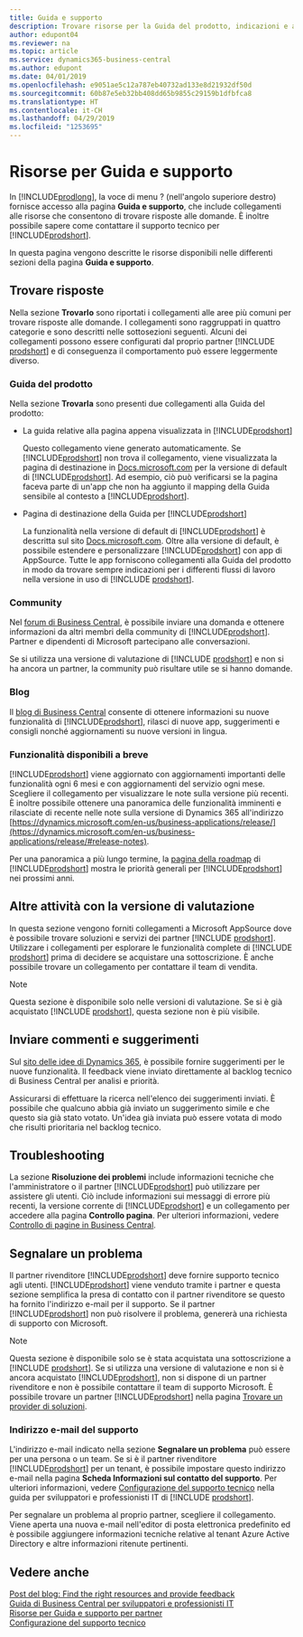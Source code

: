 ```yaml
---
title: Guida e supporto
description: Trovare risorse per la Guida del prodotto, indicazioni e assistenza nonché informazioni su come ottenere supporto tecnico per Business Central.
author: edupont04
ms.reviewer: na
ms.topic: article
ms.service: dynamics365-business-central
ms.author: edupont
ms.date: 04/01/2019
ms.openlocfilehash: e9051ae5c12a787eb40732ad133e8d21932df50d
ms.sourcegitcommit: 60b87e5eb32bb408dd65b9855c29159b1dfbfca8
ms.translationtype: HT
ms.contentlocale: it-CH
ms.lasthandoff: 04/29/2019
ms.locfileid: "1253695"
---
```

# <a name="resources-for-help-and-support"></a>Risorse per Guida e supporto

In [!INCLUDE[prodlong](includes/prodlong.md)], la voce di menu ? (nell'angolo superiore destro) fornisce accesso alla pagina **Guida e supporto**, che include collegamenti alle risorse che consentono di trovare risposte alle domande. È inoltre possibile sapere come contattare il supporto tecnico per [!INCLUDE[prodshort](includes/prodshort.md)].  

In questa pagina vengono descritte le risorse disponibili nelle differenti sezioni della pagina **Guida e supporto**.  

## <a name="finding-answers"></a>Trovare risposte

Nella sezione **Trovarlo** sono riportati i collegamenti alle aree più comuni per trovare risposte alle domande. I collegamenti sono raggruppati in quattro categorie e sono descritti nelle sottosezioni seguenti. Alcuni dei collegamenti possono essere configurati dal proprio partner [!INCLUDE [prodshort](includes/prodshort.md)] e di conseguenza il comportamento può essere leggermente diverso.  

### <a name="product-help"></a>Guida del prodotto

Nella sezione **Trovarla** sono presenti due collegamenti alla Guida del prodotto:

- La guida relative alla pagina appena visualizzata in [!INCLUDE[prodshort](includes/prodshort.md)]  

  Questo collegamento viene generato automaticamente. Se [!INCLUDE[prodshort](includes/prodshort.md)] non trova il collegamento, viene visualizzata la pagina di destinazione in [Docs.microsoft.com](index.md) per la versione di default di [!INCLUDE[prodshort](includes/prodshort.md)]. Ad esempio, ciò può verificarsi se la pagina faceva parte di un'app che non ha aggiunto il mapping della Guida sensibile al contesto a [!INCLUDE[prodshort](includes/prodshort.md)].  
- Pagina di destinazione della Guida per [!INCLUDE[prodshort](includes/prodshort.md)]  

  La funzionalità nella versione di default di [!INCLUDE[prodshort](includes/prodshort.md)] è descritta sul sito [Docs.microsoft.com](https://docs.microsoft.com/dynamics365/business-central). Oltre alla versione di default, è possibile estendere e personalizzare [!INCLUDE[prodshort](includes/prodshort.md)] con app di AppSource. Tutte le app forniscono collegamenti alla Guida del prodotto in modo da trovare sempre indicazioni per i differenti flussi di lavoro nella versione in uso di [!INCLUDE [prodshort](includes/prodshort.md)].  

### <a name="community"></a>Community

Nel [forum di Business Central](https://community.dynamics.com/business/f), è possibile inviare una domanda e ottenere informazioni da altri membri della community di [!INCLUDE[prodshort](includes/prodshort.md)]. Partner e dipendenti di Microsoft partecipano alle conversazioni.  

Se si utilizza una versione di valutazione di [!INCLUDE [prodshort](includes/prodshort.md)] e non si ha ancora un partner, la community può risultare utile se si hanno domande.  

### <a name="blog"></a>Blog

Il [blog di Business Central](https://community.dynamics.com/business/b/financials) consente di ottenere informazioni su nuove funzionalità di [!INCLUDE[prodshort](includes/prodshort.md)], rilasci di nuove app, suggerimenti e consigli nonché aggiornamenti su nuove versioni in lingua.  

### <a name="capabilities-coming-soon"></a>Funzionalità disponibili a breve

[!INCLUDE[prodshort](includes/prodshort.md)] viene aggiornato con aggiornamenti importanti delle funzionalità ogni 6 mesi e con aggiornamenti del servizio ogni mese. Scegliere il collegamento per visualizzare le note sulla versione più recenti. È inoltre possibile ottenere una panoramica delle funzionalità imminenti e rilasciate di recente nelle note sulla versione di Dynamics 365 all'indirizzo [https://dynamics.microsoft.com/en-us/business-applications/release/](https://dynamics.microsoft.com/en-us/business-applications/release/#release-notes).  

Per una panoramica a più lungo termine, la [pagina della roadmap](https://dynamics.microsoft.com/roadmap/business-central/) di [!INCLUDE[prodshort](includes/prodshort.md)] mostra le priorità generali per [!INCLUDE[prodshort](includes/prodshort.md)] nei prossimi anni.  

## <a name="do-more-with-your-trial"></a>Altre attività con la versione di valutazione

In questa sezione vengono forniti collegamenti a Microsoft AppSource dove è possibile trovare soluzioni e servizi dei partner [!INCLUDE [prodshort](includes/prodshort.md)]. Utilizzare i collegamenti per esplorare le funzionalità complete di [!INCLUDE [prodshort](includes/prodshort.md)] prima di decidere se acquistare una sottoscrizione. È anche possibile trovare un collegamento per contattare il team di vendita.

> [!NOTE]
> Questa sezione è disponibile solo nelle versioni di valutazione. Se si è già acquistato [!INCLUDE [prodshort](includes/prodshort.md)], questa sezione non è più visibile.

## <a name="give-feedback"></a>Inviare commenti e suggerimenti

Sul [sito delle idee di Dynamics 365](https://aka.ms/bcideas), è possibile fornire suggerimenti per le nuove funzionalità. Il feedback viene inviato direttamente al backlog tecnico di Business Central per analisi e priorità.  

Assicurarsi di effettuare la ricerca nell'elenco dei suggerimenti inviati. È possibile che qualcuno abbia già inviato un suggerimento simile e che questo sia già stato votato. Un'idea già inviata può essere votata di modo che risulti prioritaria nel backlog tecnico.  

## <a name="troubleshooting"></a>Troubleshooting

La sezione **Risoluzione dei problemi** include informazioni tecniche che l'amministratore o il partner [!INCLUDE[prodshort](includes/prodshort.md)] può utilizzare per assistere gli utenti. Ciò include informazioni sui messaggi di errore più recenti, la versione corrente di [!INCLUDE[prodshort](includes/prodshort.md)] e un collegamento per accedere alla pagina **Controllo pagina**. Per ulteriori informazioni, vedere [Controllo di pagine in Business Central](across-inspect-page.md).  

## <a name="report-a-problem"></a>Segnalare un problema

Il partner rivenditore [!INCLUDE[prodshort](includes/prodshort.md)] deve fornire supporto tecnico agli utenti. [!INCLUDE[prodshort](includes/prodshort.md)] viene venduto tramite i partner e questa sezione semplifica la presa di contatto con il partner rivenditore se questo ha fornito l'indirizzo e-mail per il supporto. Se il partner [!INCLUDE[prodshort](includes/prodshort.md)] non può risolvere il problema, genererà una richiesta di supporto con Microsoft.  

> [!NOTE]
> Questa sezione è disponibile solo se è stata acquistata una sottoscrizione a [!INCLUDE [prodshort](includes/prodshort.md)]. Se si utilizza una versione di valutazione e non si è ancora acquistato [!INCLUDE[prodshort](includes/prodshort.md)], non si dispone di un partner rivenditore e non è possibile contattare il team di supporto Microsoft. È possibile trovare un partner [!INCLUDE[prodshort](includes/prodshort.md)] nella pagina [Trovare un provider di soluzioni](https://go.microsoft.com/fwlink/?linkid=2038145).  

### <a name="support-email-address"></a>Indirizzo e-mail del supporto

L'indirizzo e-mail indicato nella sezione **Segnalare un problema** può essere per una persona o un team. Se si è il partner rivenditore [!INCLUDE[prodshort](includes/prodshort.md)] per un tenant, è possibile impostare questo indirizzo e-mail nella pagina **Scheda Informazioni sul contatto del supporto**. Per ulteriori informazioni, vedere [Configurazione del supporto tecnico](/dynamics365/business-central/dev-itpro/technical-support) nella guida per sviluppatori e professionisti IT di [!INCLUDE [prodshort](includes/prodshort.md)].  

Per segnalare un problema al proprio partner, scegliere il collegamento. Viene aperta una nuova e-mail nell'editor di posta elettronica predefinito ed è possibile aggiungere informazioni tecniche relative al tenant Azure Active Directory e altre informazioni ritenute pertinenti.  

## <a name="see-also"></a>Vedere anche

[Post del blog: Find the right resources and provide feedback](https://community.dynamics.com/business/b/financials/archive/2018/12/04/find-the-right-resources-and-provide-feedback)  
[Guida di Business Central per sviluppatori e professionisti IT](/dynamics365/business-central/dev-itpro/)  
[Risorse per Guida e supporto per partner](/dynamics365/business-central/dev-itpro/help-and-support)  
[Configurazione del supporto tecnico](/dynamics365/business-central/dev-itpro/technical-support)  
